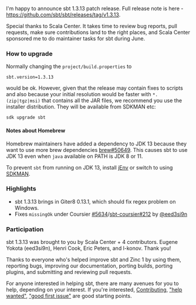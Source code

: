  [5634]: https://github.com/sbt/sbt/pull/5634
 [5587]: https://github.com/sbt/sbt/issues/5587
 [lm337]: https://github.com/sbt/librarymanagement/pull/337
 [sbt-coursier212]: https://github.com/coursier/sbt-coursier/pull/212
 [lp324]: https://github.com/sbt/sbt-launcher-package/pull/324
 [lp322]: https://github.com/sbt/sbt-launcher-package/pull/322
 [lp325]: https://github.com/sbt/sbt-launcher-package/pull/325
 [@eed3si9n]: https://github.com/eed3si9n
 [@l-konov]: https://github.com/l-konov
 [@henricook]: https://github.com/henricook
 [@er1c]: https://github.com/er1c

I'm happy to announce sbt 1.3.13 patch release. Full release note is here - https://github.com/sbt/sbt/releases/tag/v1.3.13.

Special thanks to Scala Center. It takes time to review bug reports, pull requests, make sure contributions land to the right places, and Scala Center sponsored me to do maintainer tasks for sbt during June.

### How to upgrade

Normally changing the `project/build.properties` to

```
sbt.version=1.3.13
```

would be ok. However, given that the release may contain fixes to scripts and also because your initial resolution would be faster with `*.(zip|tgz|msi)` that contains all the JAR files, we recommend you use the installer distribution. They will be available from SDKMAN etc:

```
sdk upgrade sbt
```

#### Notes about Homebrew

Homebrew maintainers have added a dependency to JDK 13 because they want to use more brew dependencies [brew#50649](https://github.com/Homebrew/homebrew-core/issues/50649). This causes sbt to use JDK 13 even when `java` available on PATH is JDK 8 or 11.

To prevent `sbt` from running on JDK 13, install [jEnv](https://www.jenv.be/) or switch to using [SDKMAN](https://sdkman.io/).

### Highlights

- sbt 1.3.13 brings in Giter8 0.13.1, which should fix regex problem on Windows.
- Fixes `missingOk` under Coursier [#5634][5634]/[sbt-coursier#212][sbt-coursier212] by [@eed3si9n][@eed3si9n]

### Participation

sbt 1.3.13 was brought to you by Scala Center + 4 contributors. Eugene Yokota (eed3si9n), Henri Cook, Eric Peters, and l-konov. Thank you!

Thanks to everyone who's helped improve sbt and Zinc 1 by using them, reporting bugs, improving our documentation, porting builds, porting plugins, and submitting and reviewing pull requests.

For anyone interested in helping sbt, there are many avenues for you to help, depending on your interest. If you're interested, [Contributing](https://github.com/sbt/sbt/blob/develop/CONTRIBUTING.md), ["help wanted"](https://github.com/sbt/sbt/issues?q=is%3Aissue+is%3Aopen+label%3A%22help+wanted%22), ["good first issue"](https://github.com/sbt/sbt/issues?q=is%3Aissue+is%3Aopen+label%3A%22good+first+issue%22) are good starting points.
